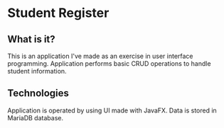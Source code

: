 # Student Register
## What is it?
This is an application I've made as an exercise in user interface programming.
Application performs basic CRUD operations to handle student information.

## Technologies
Application is operated by using UI made with JavaFX. Data is stored in MariaDB database.
